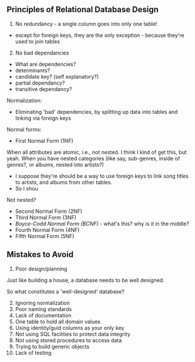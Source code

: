 Principles of Relational Database Design
----------------------------------------

1. No redundancy - a single column goes into only one table!

  - except for foreign keys, they are the only exception - because they're used to join tables

2. No bad dependancies
  - What are dependencies?
  - determinants?
  - candidate key? (self explanatory?)
  - partial dependancy?
  - transitive dependancy?

Normalization:

  - Eliminating 'bad' dependencies, by splitting up data into tables and linking via foreign keys

Normal forms:

  - First Normal Form (1NF)

When all attributes are atomic, i.e., not nested.
I think I kind of get this, but yeah. When you have nested categories
(like say, sub-genres, inside of genres?, or albums, nested into artists?)

- I suppose they're should be a way to use foreign keys to link song titles to artists, and albums from other tables.
- So I shou

Not nested?

  - Second Normal Form (2NF)
  - Third Normal Form (3NF) 
  - *Boyce-Codd Normal Form (BCNF)* - what's this? why is it in the middle?
  - Fourth Normal Form (4NF) 
  - Fifth Normal Form (5NF)

Mistakes to Avoid
-----------------

1. Poor design/planning

Just like building a house, a database needs to be well designed.

So what constitutes a 'well-designed' database?

2. Ignoring normalization
3. Poor naming standards
4. Lack of documentation
5. One table to hold all domain values
6. Using identity/guid columns as your only key
7. Not using SQL facilities to protect data integrity
8. Not using stored procedures to access data
9. Trying to build generic objects
10. Lack of testing
